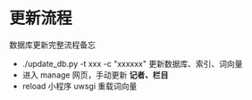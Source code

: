 # 更新流程

数据库更新完整流程备忘


- ./update_db.py -t xxx -c "xxxxxx" 更新数据库、索引、词向量
- 进入 manage 网页，手动更新 **记者、栏目**
- reload 小程序 uwsgi 重载词向量